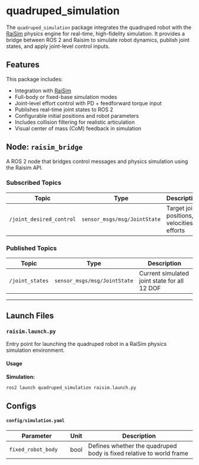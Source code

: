 # quadruped_simulation

The `quadruped_simulation` package integrates the quadruped robot with the [RaiSim](https://raisim.com/) physics engine for real-time, high-fidelity simulation. It provides a bridge between ROS 2 and Raisim to simulate robot dynamics, publish joint states, and apply joint-level control inputs.

## Features

This package includes:
- Integration with [RaiSim](https://raisim.com/)
- Full-body or fixed-base simulation modes
- Joint-level effort control with PD + feedforward torque input
- Publishes real-time joint states to ROS 2
- Configurable initial positions and robot parameters
- Includes collision filtering for realistic articulation
- Visual center of mass (CoM) feedback in simulation


## Node: `raisim_bridge`

A ROS 2 node that bridges control messages and physics simulation using the Raisim API.

### Subscribed Topics

| Topic                   | Type                           | Description                                 |
|-------------------------|--------------------------------|---------------------------------------------|
| `/joint_desired_control`| `sensor_msgs/msg/JointState`   | Target joint positions, velocities, efforts |

### Published Topics

| Topic           | Type                           | Description                                  |
|-----------------|--------------------------------|----------------------------------------------|
| `/joint_states` | `sensor_msgs/msg/JointState`   | Current simulated joint state for all 12 DOF |

---

## Launch Files

### `raisim.launch.py`

Entry point for launching the quadruped robot in a RaiSim physics simulation environment.

#### Usage

**Simulation:**
```bash
ros2 launch quadruped_simulation raisim.launch.py
```

## Configs

#### `config/simulation.yaml`

| Parameter                  | Unit    | Description                                                        |
| -------------------------- | ------- | ------------------------------------------------------------------ |
| `fixed_robot_body     `    | bool    | Defines whether the quadruped body is fixed relative to world frame          |
